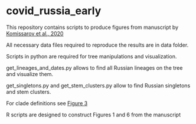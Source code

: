 # covid_russia_early

This repository contains scripts to produce figures from manuscript by [Komissarov et al., 2020](https://www.medrxiv.org/content/10.1101/2020.07.14.20150979v1)

All necessary data files required to reproduce the results are in data folder.

Scripts in python are required for tree manipulations and visualization.

get_lineages_and_dates.py allows to find all Russian lineages on the tree and visualize them.

get_singletons.py and get_stem_clusters.py allow to find Russian singletons and stem clusters.

For clade definitions see [Figure 3](https://github.com/garushyants/covid_russia_early/blob/main/Figures/Fig3_lineages_explained.png)

R scripts are designed to construct Figures 1 and 6 from the manuscript

